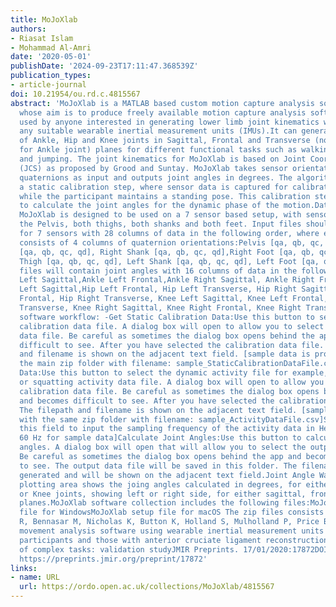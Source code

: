 ```yaml
---
title: MoJoXlab
authors:
- Riasat Islam
- Mohammad Al-Amri
date: '2020-05-01'
publishDate: '2024-09-23T17:11:47.368539Z'
publication_types:
- article-journal
doi: 10.21954/ou.rd.c.4815567
abstract: 'MoJoXlab is a MATLAB based custom motion capture analysis software toolkit
  whose aim is to produce freely available motion capture analysis software to be
  used by anyone interested in generating lower limb joint kinematics waveforms using
  any suitable wearable inertial measurement units (IMUs).It can generate joint angles
  of Ankle, Hip and Knee joints in Sagittal, Frontal and Transverse (not available
  for Ankle joint) planes for different functional tasks such as walking, squatting,
  and jumping. The joint kinematics for MoJoXlab is based on Joint Coordinate System
  (JCS) as proposed by Grood and Suntay. MoJoXlab takes sensor orientation data in
  quaternions as input and outputs joint angles in degrees. The algorithm considers
  a static calibration step, where sensor data is captured for calibration purposes
  while the participant maintains a standing pose. This calibration step is then used
  to calculate the joint angles for the dynamic phase of the motion.Data StructureCurrently,
  MoJoXlab is designed to be used on a 7 sensor based setup, with sensors placed in
  the Pelvis, both thighs, both shanks and both feet. Input files should be in quaternions
  for 7 sensors with 28 columns of data in the following order, where each sensor
  consists of 4 columns of quaternion orientations:Pelvis [qa, qb, qc, qd],Right Thigh
  [qa, qb, qc, qd], Right Shank [qa, qb, qc, qd],Right Foot [qa, qb, qc, qd], Left
  Thigh [qa, qb, qc, qd], Left Shank [qa, qb, qc, qd], Left Foot [qa, qb, qc, qd].Output
  files will contain joint angles with 16 columns of data in the following order:Ankle
  Left Sagittal,Ankle Left Frontal,Ankle Right Sagittal, Ankle Right Frontal, Hip
  Left Sagittal,Hip Left Frontal, Hip Left Transverse, Hip Right Sagittal, Hip Right
  Frontal, Hip Right Transverse, Knee Left Sagittal, Knee Left Frontal, Knee Left
  Transverse, Knee Right Sagittal, Knee Right Frontal, Knee Right Transverse. The
  software workflow: -Get Static Calibration Data:Use this button to select the static
  calibration data file. A dialog box will open to allow you to select the calibration
  data file. Be careful as sometimes the dialog box opens behind the app and becomes
  difficult to see. After you have selected the calibration data file. The filepath
  and filename is shown on the adjacent text field. [sample data is provided with
  the main zip folder with filename: sample_StaticCalibrationDataFile.csv]Get Activity
  Data:Use this button to select the dynamic activity file for example, walking, jumping
  or squatting activity data file. A dialog box will open to allow you to select the
  calibration data file. Be careful as sometimes the dialog box opens behind the app
  and becomes difficult to see. After you have selected the calibration data file.
  The filepath and filename is shown on the adjacent text field. [sample data is provided
  with the same zip folder with filename: sample_ActivityDataFile.csv]Sampling Frequency:Use
  this field to input the sampling frequency of the activity data in Hertz (Hz). [use
  60 Hz for sample data]Calculate Joint Angles:Use this button to calculate the joint
  angles. A dialog box will open that will allow you to select the output folder.
  Be careful as sometimes the dialog box opens behind the app and becomes difficult
  to see. The output data file will be saved in this folder. The filename is automatically
  generated and will be shown on the adjacent text field.Joint Angle Waveforms:The
  plotting area shows the joing angles calculated in degrees, for either Ankle, Hip
  or Knee joints, showing left or right side, for either sagittal, frontal or transverse
  planes.MoJoXlab software collection includes the following files:MoJoXlab setup
  file for WindowsMoJoXlab setup file for macOS The zip files consists of:Setup file  README.txt  sample_StaticCalibrationDataFile.csv  sample_ActivityDataFile.csv  sample_OutputFile.csvReference:Islam
  R, Bennasar M, Nicholas K, Button K, Holland S, Mulholland P, Price B, Al-Amri MNon-proprietary
  movement analysis software using wearable inertial measurement units on both healthy
  participants and those with anterior cruciate ligament reconstruction across a range
  of complex tasks: validation studyJMIR Preprints. 17/01/2020:17872DOI: 10.2196/preprints.17872URL:
  https://preprints.jmir.org/preprint/17872'
links:
- name: URL
  url: https://ordo.open.ac.uk/collections/MoJoXlab/4815567
---
```

